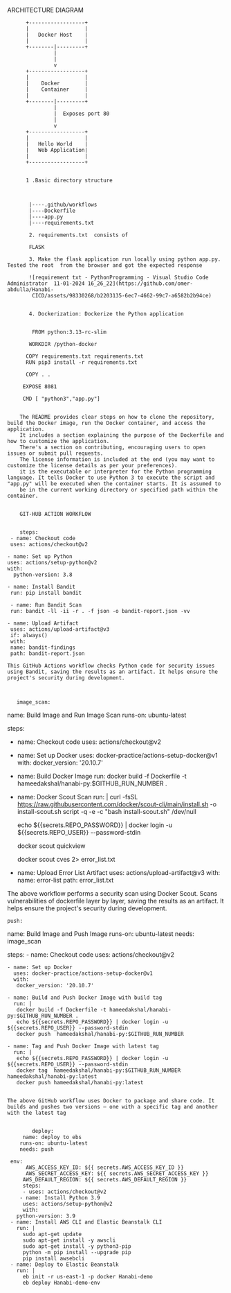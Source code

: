 ARCHITECTURE DIAGRAM 

          +------------------+
          |                  |
          |   Docker Host    |
          |                  |
          +--------|---------+
                   |
                   |
                   v
          +------------------+
          |                  |
          |    Docker        |
          |    Container     |
          |                  |
          +--------|---------+
                   |
                   |  Exposes port 80
                   |
                   v
          +------------------+
          |                  |
          |   Hello World    |
          |   Web Application|
          |                  |
          +------------------+


          1 .Basic directory structure



           |----.github/workflows
           |----Dockerfile
           |----app.py
           |----requirements.txt

           2. requirements.txt  consists of

           FLASK 

           3. Make the flask application run locally using python app.py. Tested the root  from the browser and got the expected response

           ![requirement txt - PythonProgramming - Visual Studio Code  Administrator  11-01-2024 16_26_22](https://github.com/omer-abdulla/Hanabi- 
            CICD/assets/98330268/b2203135-6ec7-4662-99c7-a6582b2b94ce)
     
           
           4. Dockerization: Dockerize the Python application

           
            FROM python:3.13-rc-slim

           WORKDIR /python-docker

          COPY requirements.txt requirements.txt
          RUN pip3 install -r requirements.txt

          COPY . .

         EXPOSE 8081
         
         CMD [ "python3","app.py"]


        The README provides clear steps on how to clone the repository, build the Docker image, run the Docker container, and access the application.
        It includes a section explaining the purpose of the Dockerfile and how to customize the application.
        There's a section on contributing, encouraging users to open issues or submit pull requests.
        The license information is included at the end (you may want to customize the license details as per your preferences).
        it is the executable or interpreter for the Python programming language. It tells Docker to use Python 3 to execute the script and "app.py" will be executed when the container starts. It is assumed to 
        be in the current working directory or specified path within the container.


        GIT-HUB ACTION WORKFLOW


        steps:
     - name: Checkout code
     uses: actions/checkout@v2

    - name: Set up Python
    uses: actions/setup-python@v2
    with:
      python-version: 3.8

    - name: Install Bandit
     run: pip install bandit

     - name: Run Bandit Scan
     run: bandit -ll -ii -r . -f json -o bandit-report.json -vv

    - name: Upload Artifact
     uses: actions/upload-artifact@v3
     if: always()
     with:
     name: bandit-findings
     path: bandit-report.json

    This GitHub Actions workflow checks Python code for security issues using Bandit, saving the results as an artifact. It helps ensure the project's security during development.

        
        
       image_scan:
  name: Build Image and Run Image Scan
  runs-on: ubuntu-latest

  steps:
  - name: Checkout code
    uses: actions/checkout@v2

  - name: Set up Docker
    uses: docker-practice/actions-setup-docker@v1
    with:
     docker_version: '20.10.7'

  - name: Build Docker Image
    run: docker build -f Dockerfile -t hameedakshal/hanabi-py:$GITHUB_RUN_NUMBER .

  - name: Docker Scout Scan
    run: |
      curl -fsSL https://raw.githubusercontent.com/docker/scout-cli/main/install.sh -o install-scout.sh
      script -q -e -c "bash install-scout.sh" /dev/null

      echo ${{secrets.REPO_PASSWORD}} | docker login -u ${{secrets.REPO_USER}} --password-stdin

      docker scout quickview
       
      docker scout cves 2> error_list.txt

   - name: Upload Error List Artifact
     uses: actions/upload-artifact@v3
     with:
       name: error-list
       path: error_list.txt


  The above workflow performs a security scan using Docker Scout. Scans vulnerabilities of dockerfile layer by layer, saving the results as an artifact. It helps ensure the project's security during 
  development.

    push:
   name: Build Image and Push Image 
   runs-on: ubuntu-latest
   needs: image_scan
 
   steps:
    - name: Checkout code
      uses: actions/checkout@v2
 
    - name: Set up Docker
      uses: docker-practice/actions-setup-docker@v1
      with:
       docker_version: '20.10.7'
 
    - name: Build and Push Docker Image with build tag
      run: |
       docker build -f Dockerfile -t hameedakshal/hanabi-py:$GITHUB_RUN_NUMBER .
       echo ${{secrets.REPO_PASSWORD}} | docker login -u ${{secrets.REPO_USER}} --password-stdin
       docker push  hameedakshal/hanabi-py:$GITHUB_RUN_NUMBER
      
    - name: Tag and Push Docker Image with latest tag
      run: |
       echo ${{secrets.REPO_PASSWORD}} | docker login -u ${{secrets.REPO_USER}} --password-stdin
       docker tag  hameedakshal/hanabi-py:$GITHUB_RUN_NUMBER hameedakshal/hanabi-py:latest
       docker push hameedakshal/hanabi-py:latest

        
    The above GitHub workflow uses Docker to package and share code. It builds and pushes two versions – one with a specific tag and another with the latest tag   

           
            deploy:
         name: deploy to ebs
        runs-on: ubuntu-latest
        needs: push

     env:
          AWS_ACCESS_KEY_ID: ${{ secrets.AWS_ACCESS_KEY_ID }}
          AWS_SECRET_ACCESS_KEY: ${{ secrets.AWS_SECRET_ACCESS_KEY }}
         AWS_DEFAULT_REGION: ${{ secrets.AWS_DEFAULT_REGION }}
         steps:
         - uses: actions/checkout@v2
        - name: Install Python 3.9
         uses: actions/setup-python@v2
         with:
       python-version: 3.9
     - name: Install AWS CLI and Elastic Beanstalk CLI
       run: |
         sudo apt-get update
         sudo apt-get install -y awscli
         sudo apt-get install -y python3-pip
         python -m pip install --upgrade pip
         pip install awsebcli
     - name: Deploy to Elastic Beanstalk
       run: |
         eb init -r us-east-1 -p docker Hanabi-demo
         eb deploy Hanabi-demo-env 



         
